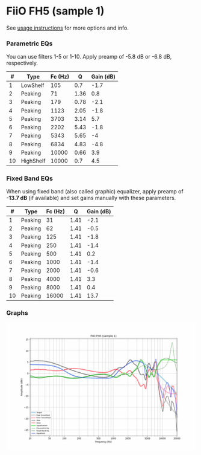 # FiiO FH5 (sample 1)
See [usage instructions](https://github.com/jaakkopasanen/AutoEq#usage) for more options and info.

### Parametric EQs
You can use filters 1-5 or 1-10. Apply preamp of -5.8 dB or -6.8 dB, respectively.

|   # | Type      |   Fc (Hz) |    Q |   Gain (dB) |
|-----|-----------|-----------|------|-------------|
|   1 | LowShelf  |       105 | 0.7  |        -1.7 |
|   2 | Peaking   |        71 | 1.36 |         0.8 |
|   3 | Peaking   |       179 | 0.78 |        -2.1 |
|   4 | Peaking   |      1123 | 2.05 |        -1.8 |
|   5 | Peaking   |      3703 | 3.14 |         5.7 |
|   6 | Peaking   |      2202 | 5.43 |        -1.8 |
|   7 | Peaking   |      5343 | 5.65 |        -4   |
|   8 | Peaking   |      6834 | 4.83 |        -4.8 |
|   9 | Peaking   |     10000 | 0.66 |         3.9 |
|  10 | HighShelf |     10000 | 0.7  |         4.5 |

### Fixed Band EQs
When using fixed band (also called graphic) equalizer, apply preamp of **-13.7 dB** (if available) and set gains manually with these parameters.

|   # | Type    |   Fc (Hz) |    Q |   Gain (dB) |
|-----|---------|-----------|------|-------------|
|   1 | Peaking |        31 | 1.41 |        -2.1 |
|   2 | Peaking |        62 | 1.41 |        -0.5 |
|   3 | Peaking |       125 | 1.41 |        -1.8 |
|   4 | Peaking |       250 | 1.41 |        -1.4 |
|   5 | Peaking |       500 | 1.41 |         0.2 |
|   6 | Peaking |      1000 | 1.41 |        -1.4 |
|   7 | Peaking |      2000 | 1.41 |        -0.6 |
|   8 | Peaking |      4000 | 1.41 |         3.3 |
|   9 | Peaking |      8000 | 1.41 |         0.4 |
|  10 | Peaking |     16000 | 1.41 |        13.7 |

### Graphs
![](./FiiO%20FH5%20(sample%201).png)
